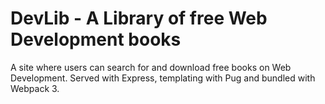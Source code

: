 # DevLib - A Library of free Web Development books

A site where users can search for and download free books on Web Development. Served with Express, templating with Pug and bundled with Webpack 3. 
